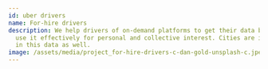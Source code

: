 ```yaml
---
id: uber drivers
name: For-hire drivers
description: We help drivers of on-demand platforms to get their data back and
  use it effectively for personal and collective interest. Cities are interested
  in this data as well.
image: /assets/media/project_for-hire-drivers-c-dan-gold-unsplash-c.jpeg
---
```

